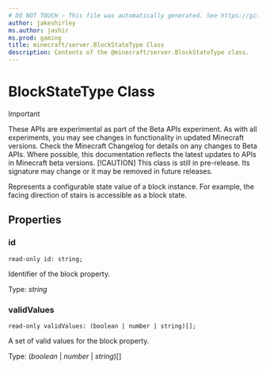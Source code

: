 ```yaml
---
# DO NOT TOUCH — This file was automatically generated. See https://github.com/mojang/minecraftapidocsgenerator to modify descriptions, examples, etc.
author: jakeshirley
ms.author: jashir
ms.prod: gaming
title: minecraft/server.BlockStateType Class
description: Contents of the @minecraft/server.BlockStateType class.
---
```

# BlockStateType Class
>[!IMPORTANT]
>These APIs are experimental as part of the Beta APIs experiment. As with all experiments, you may see changes in functionality in updated Minecraft versions. Check the Minecraft Changelog for details on any changes to Beta APIs. Where possible, this documentation reflects the latest updates to APIs in Minecraft beta versions.
> [!CAUTION]
> This class is still in pre-release.  Its signature may change or it may be removed in future releases.

Represents a configurable state value of a block instance.  For example, the facing direction of stairs is accessible as a block state. 

## Properties

### **id**
`read-only id: string;`

Identifier of the block property.

Type: *string*

### **validValues**
`read-only validValues: (boolean | number | string)[];`

A set of valid values for the block property.

Type: (*boolean* | *number* | *string*)[]
